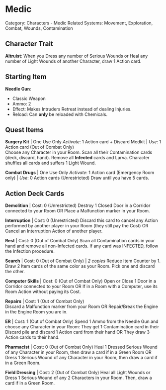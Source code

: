 # Medic

Category: Characters - Medic
Related Systems: Movement, Exploration, Combat, Wounds, Contamination

## Character Trait

**Altruist**: When you Dress any number of Serious Wounds or Heal any number of Light Wounds of another Character, draw 1 Action card.

## Starting Item

**Needle Gun**:

- Classic Weapon
- Ammo: 2
- Effect: Makes Intruders Retreat instead of dealing Injuries.
- Reload: Can **only** be reloaded with Chemicals.

## Quest Items

**Surgery Kit** | One Use Only
_Activate_: 1 Action card + Discard Medkit | _Use_: 1 Action card (Out of Combat Only)  
Choose any Character in your Room. Scan all their Contamination cards (deck, discard, hand). Remove all **Infected** cards and Larva. Character shuffles all cards and suffers 1 Light Wound.

**Combat Drugs** | One Use Only
_Activate_: 1 Action card (Emergency Room only) | _Use_: 0 Action cards (Unrestricted)
Draw until you have 5 cards.

## Action Deck Cards

**Demolition** | Cost: 0 (Unrestricted)
Destroy 1 Closed Door in a Corridor connected to your Room OR Place a Malfunction marker in your Room.

**Interruption** | Cost: 0 (Unrestricted)
Discard this card to cancel any Action performed by another player in your Room (they still pay the Cost) OR Cancel an Interruption Action of another player.

**Rest** | Cost: 0 (Out of Combat Only)
Scan all Contamination cards in your hand and remove all non-Infected cards. If any card was INFECTED, follow the Infection procedure.

**Search** | Cost: 0 (Out of Combat Only) | _2 copies_
Reduce Item Counter by 1. Draw 2 Item cards of the same color as your Room. Pick one and discard the other.

**Computer Skills** | Cost: 0 (Out of Combat Only)
Open or Close 1 Door in a Corridor connected to your Room OR If in a Room with a Computer, use its Room Action without paying its Cost.

**Repairs** | Cost: 1 (Out of Combat Only)  
Discard a Malfunction marker from your Room OR Repair/Break the Engine in the Engine Room you are in.

**ER** | Cost: 1 (Out of Combat Only)
Spend 1 Ammo from the Needle Gun and choose any Character in your Room: They get 1 Contamination card in their Discard pile and discard 1 Action card from their hand OR They draw 3 Action cards to their hand.

**Pharmacist** | Cost: 0 (Out of Combat Only)
Heal 1 Dressed Serious Wound of any Character in your Room, then draw a card if in a Green Room OR Dress 1 Serious Wound of any Character in your Room, then draw a card if in a Green Room.

**Field Dressing** | Cost: 2 (Out of Combat Only)
Heal all Light Wounds or Dress 1 Serious Wound of any 2 Characters in your Room. Then, draw a card if in a Green Room.
